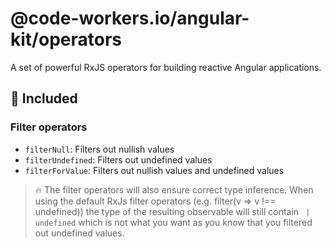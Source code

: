 # @code-workers.io/angular-kit/operators

A set of powerful RxJS operators for building reactive Angular applications.

## 🔋 Included

### Filter operators

- `filterNull`: Filters out nullish values
- `filterUndefined`: Filters out undefined values
- `filterForValue`: Filters out nullish values and undefined values

> 🔥
> The filter operators will also ensure correct type inference. When using the default
> RxJs filter operators (e.g. filter(v => v !== undefined)) the type of the resulting observable
> will still contain ` | undefined` which is not what you want as you know that you filtered
> out undefined values.
